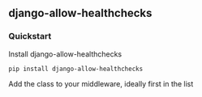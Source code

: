 
## django-allow-healthchecks


### Quickstart


Install django-allow-healthchecks

    pip install django-allow-healthchecks

Add the class to your middleware, ideally first in the list

```python



```
